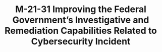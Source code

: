 ---
highlight: "false" 
title: "M-21-31 Improving the Federal Government’s Investigative and Remediation Capabilities Related to Cybersecurity Incident"
description: "Establishes a maturity model for logging, log retention, and log management, with a focus on ensuring centralized access and visibility for the highest-level enterprise security operations center (SOC) of each agency. Establishes requirements for agencies to increase the sharing of such information, as needed and appropriate, to accelerate incident response efforts and to enable more effective defense of Federal information and executive branch departments and agencies."
url-link: "https://www.whitehouse.gov/wp-content/uploads/2021/08/M-21-31-Improving-the-Federal-Governments-Investigative-and-Remediation-Capabilities-Related-to-Cybersecurity-Incidents.pdf"
type: "PDF"
gov-only: "false"
is-external: "true"
publication-date: "August 01, 2021"
reading-time: "88"
resource-type: "Guidance"
filter: "p-filter"
audience: "security-compliance"
branded-offerings: "acquisition-policy-it-category"
---
